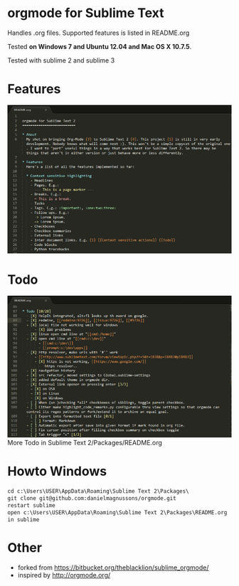 orgmode for Sublime Text
=============

Handles .org files. Supported features is listed in README.org

Tested **on Windows 7 and Ubuntu 12.04 and Mac OS X 10.7.5**.

Tested with sublime 2 and sublime 3


Features
=============
![Features](/images/screenshot1.png)


Todo
=============
![Todo](/images/screenshot2.png)
More Todo in Sublime Text 2/Packages/README.org


Howto Windows
=============

	cd c:\Users\USER\AppData\Roaming\Sublime Text 2\Packages\
	git clone git@github.com:danielmagnussons/orgmode.git
	restart sublime
	open c:\Users\USER\AppData\Roaming\Sublime Text 2\Packages\README.org in sublime



Other
=============

* forked from https://bitbucket.org/theblacklion/sublime_orgmode/
* inspired by http://orgmode.org/
